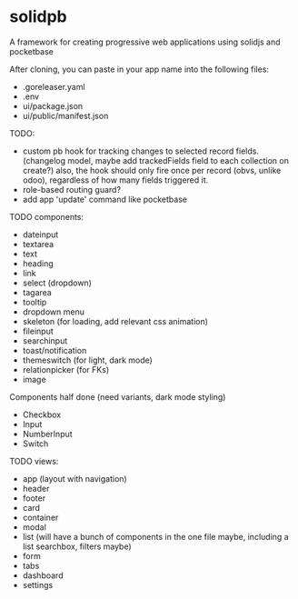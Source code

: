 # solidpb

A framework for creating progressive web applications using solidjs and pocketbase

After cloning, you can paste in your app name into the following files:

- .goreleaser.yaml
- .env
- ui/package.json
- ui/public/manifest.json

TODO:

- custom pb hook for tracking changes to selected record fields. (changelog model, maybe add trackedFields field to each collection on create?) also, the hook should only fire once per record (obvs, unlike odoo), regardless of how many fields triggered it.
- role-based routing guard?
- add app 'update' command like pocketbase

TODO components:

- dateinput
- textarea
- text
- heading
- link
- select (dropdown)
- tagarea
- tooltip
- dropdown menu
- skeleton (for loading, add relevant css animation)
- fileinput
- searchinput
- toast/notification
- themeswitch (for light, dark mode)
- relationpicker (for FKs)
- image

Components half done (need variants, dark mode styling)

- Checkbox
- Input
- NumberInput
- Switch

TODO views:

- app (layout with navigation)
- header
- footer
- card
- container
- modal
- list (will have a bunch of components in the one file maybe, including a list searchbox, filters maybe)
- form
- tabs
- dashboard
- settings
